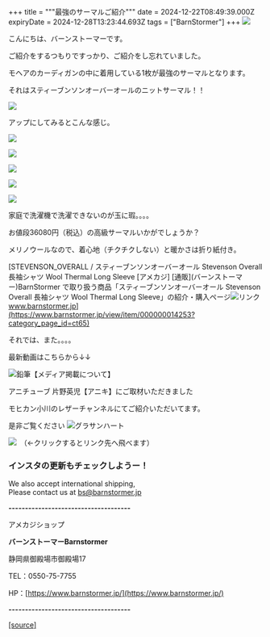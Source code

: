 +++
title = """最強のサーマルご紹介"""
date = 2024-12-22T08:49:39.000Z
expiryDate = 2024-12-28T13:23:44.693Z
tags = ["BarnStormer"]
+++
[![](https://stat.ameba.jp/user_images/20231023/16/barnstormer-go/b2/03/p/o0420015015354743273.png)](https://ameblo.jp/barnstormer-go/entry-12825670498.html)

こんにちは、バーンストーマーです。

ご紹介をするつもりですっかり、ご紹介をし忘れていました。

モヘアのカーディガンの中に着用している1枚が最強のサーマルとなります。

それはスティーブンソンオーバーオールのニットサーマル！！

[![](https://stat.ameba.jp/user_images/20241222/17/barnstormer-go/1f/02/j/o0474070015524376430.jpg)](https://stat.ameba.jp/user_images/20241222/17/barnstormer-go/1f/02/j/o0474070015524376430.jpg)

アップにしてみるとこんな感じ。

[![](https://stat.ameba.jp/user_images/20241222/17/barnstormer-go/f0/6d/j/o0511070015524376433.jpg)](https://stat.ameba.jp/user_images/20241222/17/barnstormer-go/f0/6d/j/o0511070015524376433.jpg)

[![](https://stat.ameba.jp/user_images/20241222/17/barnstormer-go/25/47/j/o0466070015524376434.jpg)](https://stat.ameba.jp/user_images/20241222/17/barnstormer-go/25/47/j/o0466070015524376434.jpg)

[![](https://stat.ameba.jp/user_images/20241222/18/barnstormer-go/8d/d7/j/o0467070115524383905.jpg)](https://stat.ameba.jp/user_images/20241222/18/barnstormer-go/8d/d7/j/o0467070115524383905.jpg)

[![](https://stat.ameba.jp/user_images/20241222/18/barnstormer-go/03/a3/j/o0467070115524383907.jpg)](https://stat.ameba.jp/user_images/20241222/18/barnstormer-go/03/a3/j/o0467070115524383907.jpg)

[![](https://stat.ameba.jp/user_images/20241222/18/barnstormer-go/56/bd/j/o0467070115524383906.jpg)](https://stat.ameba.jp/user_images/20241222/18/barnstormer-go/56/bd/j/o0467070115524383906.jpg)

家庭で洗濯機で洗濯できないのが玉に瑕。。。。

お値段36080円（税込）の高級サーマルいかがでしょうか？

メリノウールなので、着心地（チクチクしない）と暖かさは折り紙付き。

[STEVENSON\_OVERALL / スティーブンソンオーバーオール Stevenson Overall 長袖シャツ Wool Thermal Long Sleeve \[アメカジ\] \[通販\](バーンストーマー)BarnStormer で取り扱う商品「スティーブンソンオーバーオール Stevenson Overall 長袖シャツ Wool Thermal Long Sleeve」の紹介・購入ページ![リンク](https://c.stat100.ameba.jp/ameblo/symbols/v3.20.0/svg/gray/editor_link.svg)www.barnstormer.jp](https://www.barnstormer.jp/view/item/000000014253?category_page_id=ct65)

それでは、また。。。。

最新動画はこちらから↓↓

![鉛筆](https://stat100.ameba.jp/blog/ucs/img/char/char3/519.png)【メディア掲載について】

アニチューブ 片野英児【アニキ】にご取材いただきました

モヒカン小川のレザーチャンネルにてご紹介いただいてます。

是非ご覧ください ![グラサンハート](https://stat100.ameba.jp/blog/ucs/img/char/char3/148.png)

[![](https://stat.ameba.jp/user_images/20230412/16/barnstormer-go/6a/23/p/o0108010815269242493.png)](https://www.instagram.com/barnstormer_daily/)　（←クリックするとリンク先へ飛べます）

### インスタの更新もチェックしようー！

We also accept international shipping,  
Please contact us at bs@barnstormer.jp

**\-------------------------------------**

アメカジショップ

**バーンストーマーBarnstormer**

静岡県御殿場市御殿場17

TEL：0550-75-7755

HP：[https://www.barnstormer.jp/](https://www.barnstormer.jp/)

**\-------------------------------------**

[[source]](https://ameblo.jp/barnstormer-go/entry-12879598603.html)
